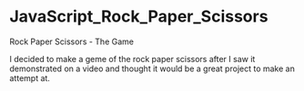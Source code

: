 # JavaScript_Rock_Paper_Scissors
Rock Paper Scissors - The Game

I decided to make a geme of the rock paper scissors after I saw it demonstrated on a video and thought it would be a great project to make an attempt at.